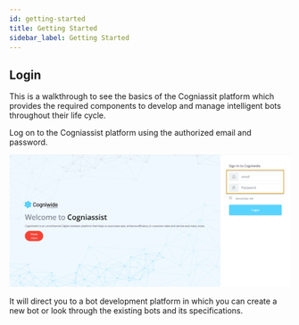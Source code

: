 ```yaml
---
id: getting-started  
title: Getting Started
sidebar_label: Getting Started
---
```



## Login

This is a walkthrough to see the basics of the Cogniassit platform which provides the required components to develop and manage intelligent bots throughout their life cycle.

Log on to the Cogniassist platform using the authorized email and password.

![](assets\Login.png) 

It will direct you to a bot development platform in which you can create a new bot or look through the existing bots and its specifications.
